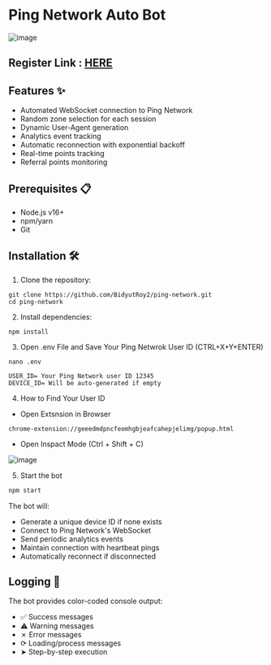 # Ping Network Auto Bot

![image](https://github.com/user-attachments/assets/5c8ec54b-9181-4046-8bae-88e2ca69ac86)

## Register Link : [HERE](https://t.me/hiddengemnews/13783)

## Features ✨

- Automated WebSocket connection to Ping Network
- Random zone selection for each session
- Dynamic User-Agent generation
- Analytics event tracking
- Automatic reconnection with exponential backoff
- Real-time points tracking
- Referral points monitoring

## Prerequisites 📋

- Node.js v16+
- npm/yarn
- Git

## Installation 🛠️

1. Clone the repository:
```
git clone https://github.com/BidyutRoy2/ping-network.git
cd ping-network
```

2. Install dependencies:
```
npm install
```

3. Open .env File and Save Your Ping Netwrok User ID (CTRL+X+Y+ENTER)

```
nano .env
```

```
USER_ID= Your Ping Network user ID 12345
DEVICE_ID= Will be auto-generated if empty
```

4. How to Find Your User ID
- Open Extsnsion in Browser
```
chrome-extension://geeedmdpncfeomhgbjeafcahepjelimg/popup.html
```
- Open Inspact Mode (Ctrl + Shift + C)
  
![image](https://github.com/user-attachments/assets/29e56f2f-ce84-45a0-aed5-583e5d4e09f7)


5. Start the bot
```bash
npm start
```

The bot will:
- Generate a unique device ID if none exists
- Connect to Ping Network's WebSocket
- Send periodic analytics events
- Maintain connection with heartbeat pings
- Automatically reconnect if disconnected

## Logging 📝

The bot provides color-coded console output:
- ✅ Success messages
- ⚠ Warning messages
- ✗ Error messages
- ⟳ Loading/process messages
- ➤ Step-by-step execution
